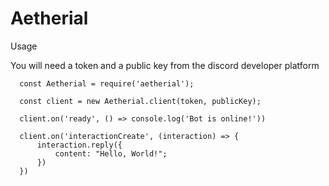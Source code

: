 # Aetherial

Usage

You will need a token and a public key from the discord developer platform

```
  const Aetherial = require('aetherial');

  const client = new Aetherial.client(token, publicKey);

  client.on('ready', () => console.log('Bot is online!'))

  client.on('interactionCreate', (interaction) => {
      interaction.reply({
          content: "Hello, World!";
      })
  })
```

